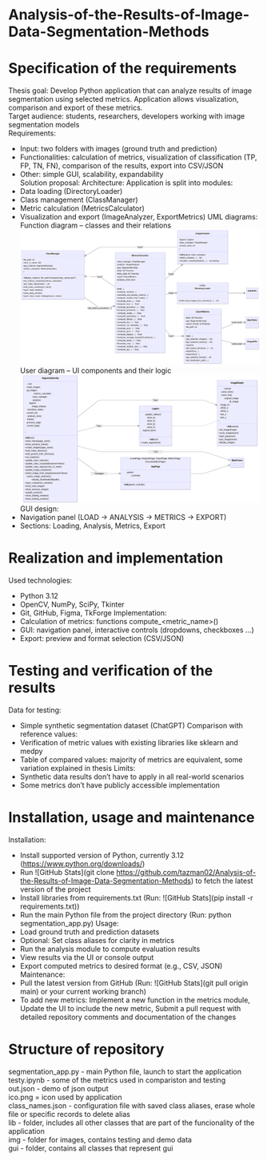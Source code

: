 # Analysis-of-the-Results-of-Image-Data-Segmentation-Methods

# Specification of the requirements 
Thesis goal: Develop Python application that can analyze results of image segmentation using selected metrics. Application allows visualization, comparison and export of these metrics.  
Target audience: students, researchers, developers working with image segmentation models  
Requirements:
-	Input: two folders with images (ground truth and prediction)  
-	Functionalities: calculation of metrics, visualization of classification (TP, FP, TN, FN), comparison of the results, export into CSV/JSON  
-	Other: simple GUI, scalability, expandability  
Solution proposal:
Architecture: Application is split into modules:
-	Data loading (DirectoryLoader)
-	Class management (ClassManager)
-	Metric calculation (MetricsCalculator)
-	Visualization and export (ImageAnalyzer, ExportMetrics)
UML diagrams:
Function diagram – classes and their relations
![UML diagram functions](img/uml_func.png)  
User diagram – UI components and their logic
![UML diagram UI](img/uml_ui.png)  
GUI design:
-	Navigation panel (LOAD -> ANALYSIS -> METRICS -> EXPORT)
-	Sections: Loading, Analysis, Metrics, Export
  
# Realization and implementation
Used technologies:
-	Python 3.12
-	OpenCV, NumPy, SciPy, Tkinter
-	Git, GitHub, Figma, TkForge
 Implementation:
-	Calculation of metrics: functions compute_<metric_name>()
-	GUI: navigation panel, interactive controls (dropdowns, checkboxes …)
-	Export: preview and format selection (CSV/JSON)

# Testing and verification of the results
Data for testing:
-	Simple synthetic segmentation dataset (ChatGPT)
Comparison with reference values:
-	Verification of metric values with existing libraries like sklearn and medpy
-	Table of compared values: majority of metrics are equivalent, some variation explained in thesis
Limits:
-	Synthetic data results don’t have to apply in all real-world scenarios
-	Some metrics don’t have publicly accessible implementation


# Installation, usage and maintenance
Installation:
-	Install supported version of Python, currently 3.12 (https://www.python.org/downloads/)
-	Run ![GitHub Stats](git clone https://github.com/tazman02/Analysis-of-the-Results-of-Image-Data-Segmentation-Methods)  to fetch the latest version of the project
-	Install libraries from requirements.txt
(Run: ![GitHub Stats](pip install -r requirements.txt))
-	Run the main Python file from the project directory
(Run: python segmentation_app.py)
Usage:
-	Load ground truth and prediction datasets
-	Optional: Set class aliases for clarity in metrics
-	Run the analysis module to compute evaluation results
-	View results via the UI or console output
-	Export computed metrics to desired format (e.g., CSV, JSON)
Maintenance:
-	Pull the latest version from GitHub
(Run: ![GitHub Stats](git pull origin main) or your current working branch)
-	To add new metrics:  Implement a new function in the metrics module,  Update the UI to include the new metric,  Submit a pull request with detailed repository comments and documentation of the changes


# Structure of repository
segmentation_app.py - main Python file, launch to start the application  
testy.ipynb - some of the metrics used in compariston and testing  
out.json - demo of json output  
ico.png = icon used by application  
class_names.json - configuration file with saved class aliases, erase whole file or specific records to delete alias  
lib - folder, includes all other classes that are part of the funcionality of the application  
img - folder for images, contains testing and demo data  
gui - folder, contains all classes that represent gui  


